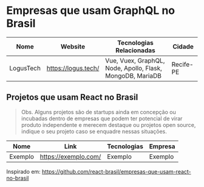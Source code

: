 # Empresas que usam GraphQL no Brasil

Nome | Website | Tecnologias Relacionadas | Cidade
------------ | ------- | ------------ | -----------
LogusTech | https://logus.tech/ | Vue, Vuex, GraphQL, Node, Apollo, Flask, MongoDB, MariaDB | Recife-PE 

## Projetos que usam React no Brasil

> Obs. Alguns projetos são de startups ainda em concepção ou incubadas dentro de empresas que podem ter potencial de virar produto independente e merecem destaque ou projetos open source, indique o seu projeto caso se enquadre nessas situações.

Nome | Link | Tecnologias | Empresa
------------ | ------- | ------------ | ------------
Exemplo | https://exemplo.com/ | Exemplo | Exemplo

Inspirado em: https://github.com/react-brasil/empresas-que-usam-react-no-brasil
